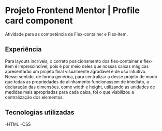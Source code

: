 # Projeto Frontend Mentor | Profile card component
Atividade para as competência de Flex-container e Flex-item.

## Experiência

Para layouts incríveis, o correto posicionamento dos flex-container e flex-item
é imprescindível, pois é por meio deles que nossas caixas mágicas apresentarão
um projeto final visualmente agradável e de uso intuitivo. Nesse sentido, de forma
genérica, para centralizar a <caixa-magica> desse projeto de modo que todas as
propriedades de alinhamento funcionassem de imediato, a declaração das dimensões,
como width e height, utilizando as unidades de medidas mais apropriadas para
cada caixa, foi o que viabilizou a centralização dos elementos.



## Tecnologias utilizadas
-HTML
-CSS
